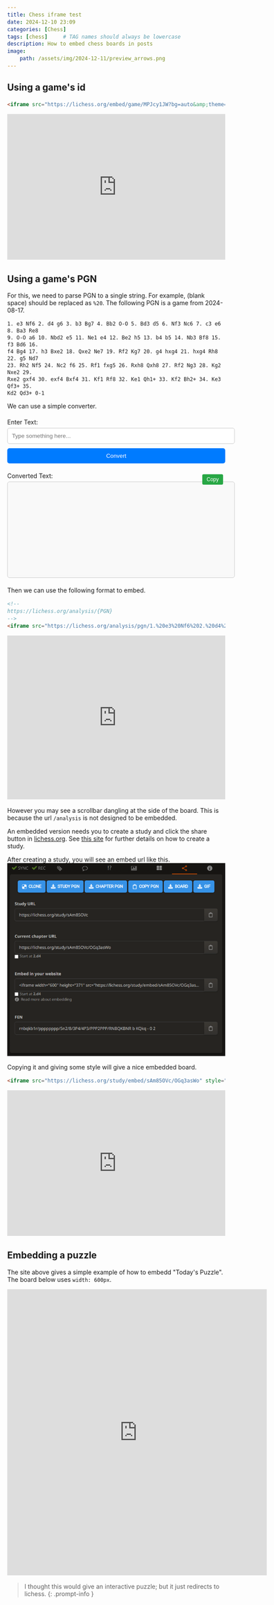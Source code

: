 ```yaml
---
title: Chess iframe test
date: 2024-12-10 23:09
categories: [Chess]
tags: [chess]     # TAG names should always be lowercase
description: How to embed chess boards in posts
image:
    path: /assets/img/2024-12-11/preview_arrows.png
--- 
```


## Using a game's id
```html
<iframe src="https://lichess.org/embed/game/MPJcy1JW?bg=auto&amp;theme=auto" style="width: 100%; aspect-ratio: 3/2;" frameborder="0"></iframe>
```
<iframe src="https://lichess.org/embed/game/MPJcy1JW?bg=auto&amp;theme=auto" style="width: 100%; aspect-ratio: 3/2;" frameborder="0"></iframe>


## Using a game's PGN
For this, we need to parse PGN to a single string. For example, (blank space) should be replaced as `%20`.
The following PGN is a game from 2024-08-17.
```
1. e3 Nf6 2. d4 g6 3. b3 Bg7 4. Bb2 O-O 5. Bd3 d5 6. Nf3 Nc6 7. c3 e6 8. Ba3 Re8
9. O-O a6 10. Nbd2 e5 11. Ne1 e4 12. Be2 h5 13. b4 b5 14. Nb3 Bf8 15. f3 Bd6 16.
f4 Bg4 17. h3 Bxe2 18. Qxe2 Ne7 19. Rf2 Kg7 20. g4 hxg4 21. hxg4 Rh8 22. g5 Nd7
23. Rh2 Nf5 24. Nc2 f6 25. Rf1 fxg5 26. Rxh8 Qxh8 27. Rf2 Ng3 28. Kg2 Nxe2 29.
Rxe2 gxf4 30. exf4 Bxf4 31. Kf1 Rf8 32. Ke1 Qh1+ 33. Kf2 Bh2+ 34. Ke3 Qf3+ 35.
Kd2 Qd3+ 0-1
```

We can use a simple converter.
<div style="margin: 20px 0;">
    <label for="inputBox" style="display: block; margin-bottom: 5px;">Enter Text:</label>
    <input type="text" id="inputBox" placeholder="Type something here..." 
        style="width: 100%; padding: 10px; border: 1px solid #ccc; border-radius: 5px; margin-bottom: 10px;">
    <button onclick="convertText()" 
        style="width: 100%; padding: 10px; background-color: #007BFF; color: white; border: none; border-radius: 5px; cursor: pointer;">
        Convert
    </button>
</div>

<div id="outputBoxContainer" style="margin: 20px 0; position: relative;">
    <label for="outputBox" style="display: block; margin-bottom: 5px;">Converted Text:</label>
    <div id="outputBox" 
        style="width: 100%; min-height: 200px; padding: 10px; border: 1px solid #ccc; border-radius: 5px; background-color: #f9f9f9; font-family: monospace;">
    </div>
    <button id="copyButton" onclick="copyToClipboard()" 
        style="position: absolute; top: 5px; right: 5px; padding: 5px 10px; background-color: #28A745; color: white; border: none; border-radius: 3px; cursor: pointer; font-size: 12px;">
        Copy
    </button>
</div>

<script>
    function convertText() {
        const inputBox = document.getElementById("inputBox");
        const outputBox = document.getElementById("outputBox");

        // Replace blank spaces with '%20'
        const convertedText = inputBox.value.replace(/\s/g, "%20");
        outputBox.textContent = convertedText;
    }

    function copyToClipboard() {
        const outputBox = document.getElementById("outputBox");
        const copyButton = document.getElementById("copyButton");

        // Create a temporary textarea to copy the text
        const tempTextArea = document.createElement("textarea");
        tempTextArea.value = outputBox.textContent;
        document.body.appendChild(tempTextArea);
        tempTextArea.select();
        document.execCommand("copy");
        document.body.removeChild(tempTextArea);

        // Change the button text to "Copied!" for a short time
        copyButton.textContent = "Copied!";
        setTimeout(() => {
            copyButton.textContent = "Copy";
        }, 2000);
    }
</script>

Then we can use the following format to embed.
```html
<!--
https://lichess.org/analysis/{PGN}
-->
<iframe src="https://lichess.org/analysis/pgn/1.%20e3%20Nf6%202.%20d4%20g6%203.%20b3%20Bg7%204.%20Bb2%20O-O%205.%20Bd3%20d5%206.%20Nf3%20Nc6%207.%20c3%20e6%208.%20Ba3%20Re8%209.%20O-O%20a6%2010.%20Nbd2%20e5%2011.%20Ne1%20e4%2012.%20Be2%20h5%2013.%20b4%20b5%2014.%20Nb3%20Bf8%2015.%20f3%20Bd6%2016.%20f4%20Bg4%2017.%20h3%20Bxe2%2018.%20Qxe2%20Ne7%2019.%20Rf2%20Kg7%2020.%20g4%20hxg4%2021.%20hxg4%20Rh8%2022.%20g5%20Nd7%2023.%20Rh2%20Nf5%2024.%20Nc2%20f6%2025.%20Rf1%20fxg5%2026.%20Rxh8%20Qxh8%2027.%20Rf2%20Ng3%2028.%20Kg2%20Nxe2%2029.%20Rxe2%20gxf4%2030.%20exf4%20Bxf4%2031.%20Kf1%20Rf8%2032.%20Ke1%20Qh1+%2033.%20Kf2%20Bh2+%2034.%20Ke3%20Qf3+%2035.%20Kd2%20Qd3+%200-1?color=black?bg=auto&amp;theme=auto" style="width:100%; aspect-ratio: 4/3" frameborder="0"></iframe>
```
<iframe src="https://lichess.org/analysis/pgn/1.%20e3%20Nf6%202.%20d4%20g6%203.%20b3%20Bg7%204.%20Bb2%20O-O%205.%20Bd3%20d5%206.%20Nf3%20Nc6%207.%20c3%20e6%208.%20Ba3%20Re8%209.%20O-O%20a6%2010.%20Nbd2%20e5%2011.%20Ne1%20e4%2012.%20Be2%20h5%2013.%20b4%20b5%2014.%20Nb3%20Bf8%2015.%20f3%20Bd6%2016.%20f4%20Bg4%2017.%20h3%20Bxe2%2018.%20Qxe2%20Ne7%2019.%20Rf2%20Kg7%2020.%20g4%20hxg4%2021.%20hxg4%20Rh8%2022.%20g5%20Nd7%2023.%20Rh2%20Nf5%2024.%20Nc2%20f6%2025.%20Rf1%20fxg5%2026.%20Rxh8%20Qxh8%2027.%20Rf2%20Ng3%2028.%20Kg2%20Nxe2%2029.%20Rxe2%20gxf4%2030.%20exf4%20Bxf4%2031.%20Kf1%20Rf8%2032.%20Ke1%20Qh1+%2033.%20Kf2%20Bh2+%2034.%20Ke3%20Qf3+%2035.%20Kd2%20Qd3+%200-1?color=black?bg=auto&amp;theme=auto" style="width:100%; aspect-ratio: 4/3" frameborder="0"></iframe>

However you may see a scrollbar dangling at the side of the board. This is because the url `/analysis` is not designed to be embedded.

An embedded version needs you to create a study and click the share button in [lichess.org](https://lichess.org).
See [this site](https://lichess.org/developers) for further details on how to create a study.

After creating a study, you will see an embed url like this.
![study-embed](/assets/img/2024-12-11/study_embed.png)

Copying it and giving some style will give a nice embedded board.
```html
<iframe src="https://lichess.org/study/embed/sAm85OVc/OGq3asWo" style="width: 100%; aspect-ratio: 3/2;" frameborder="0"></iframe>
```
<iframe src="https://lichess.org/study/embed/sAm85OVc/OGq3asWo" style="width: 100%; aspect-ratio: 3/2;" frameborder="0"></iframe>

## Embedding a puzzle

The site above gives a simple example of how to embedd "Today's Puzzle".
The board below uses `width: 600px`.

<iframe src="https://lichess.org/training/frame?theme=brown&bg=dark" style="width: 600px; aspect-ratio: 10/11;" allowtransparency="true" frameborder="0"></iframe>

> I thought this would give an interactive puzzle; but it just redirects to lichess.
{: .prompt-info }